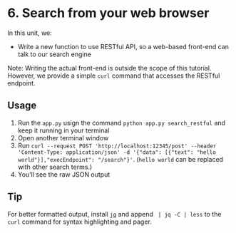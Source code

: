 # 6. Search from your web browser

In this unit, we:

- Write a new function to use RESTful API, so a web-based front-end can talk to our search engine

Note: Writing the actual front-end is outside the scope of this tutorial. However, we provide a simple `curl` command that accesses the RESTful endpoint.

## Usage

1. Run the `app.py` usign the command `python app.py search_restful` and keep it running in your terminal
2. Open another terminal window
3. Run `curl --request POST 'http://localhost:12345/post' --header 'Content-Type: application/json' -d '{"data": [{"text": "hello world"}],"execEndpoint": "/search"}'`. (`hello world` can be replaced with other search terms.)
4. You'll see the raw JSON output

## Tip

For better formatted output, install [`jq`](https://stedolan.github.io/jq/) and append ` | jq -C | less` to the `curl` command for syntax highlighting and pager.
